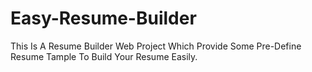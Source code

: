 # Easy-Resume-Builder
This Is A Resume Builder Web Project Which Provide Some Pre-Define Resume Tample To Build Your Resume Easily. 
